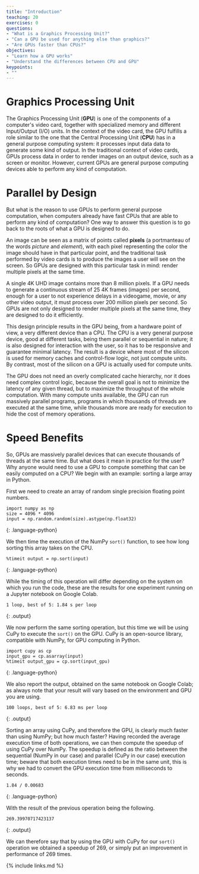```yaml
---
title: "Introduction"
teaching: 20
exercises: 0
questions:
- "What is a Graphics Processing Unit?"
- "Can a GPU be used for anything else than graphics?"
- "Are GPUs faster than CPUs?"
objectives:
- "Learn how a GPU works"
- "Understand the differences between CPU and GPU"
keypoints:
- ""
---
```


# Graphics Processing Unit

The Graphics Processing Unit (**GPU**) is one of the components of a computer's video card, together with specialized memory and different Input/Output (I/O) units.
In the context of the video card, the GPU fulfills a role similar to the one that the Central Processing Unit (**CPU**) has in a general purpose computing system: it processes input data data to generate some kind of output.
In the traditional context of video cards, GPUs process data in order to render images on an output device, such as a screen or monitor.
However, current GPUs are general purpose computing devices able to perform any kind of computation.

# Parallel by Design

But what is the reason to use GPUs to perform general purpose computation, when computers already have fast CPUs that are able to perform any kind of computation?
One way to answer this question is to go back to the roots of what a GPU is designed to do.

An image can be seen as a matrix of points called **pixels** (a portmanteau of the words *picture* and *element*), with each pixel representing the color the image should have in that particular point, and the traditional task performed by video cards is to produce the images a user will see on the screen.
So GPUs are designed with this particular task in mind: render multiple pixels at the same time.

A single 4K UHD image contains more than 8 million pixels.
If a GPU needs to generate a continuous stream of 25 4K frames (images) per second, enough for a user to not experience delays in a videogame, movie, or any other video output, it must process over 200 million pixels per second.
So GPUs are not only designed to render multiple pixels at the same time, they are designed to do it efficiently.

This design principle results in the GPU being, from a hardware point of view, a very different device than a CPU.
The CPU is a very general purpose device, good at different tasks, being them parallel or sequential in nature; it is also designed for interaction with the user, so it has to be responsive and guarantee minimal latency.
The result is a device where most of the silicon is used for memory caches and control-flow logic, not just compute units.
By contrast, most of the silicon on a GPU is actually used for compute units.

The GPU does not need an overly complicated cache hierarchy, nor it does need complex control logic, because the overall goal is not to minimize the latency of any given thread, but to maximize the throughput of the whole computation.
With many compute units available, the GPU can run massively parallel programs, programs in which thousands of threads are executed at the same time, while thousands more are ready for execution to hide the cost of memory operations.

# Speed Benefits

So, GPUs are massively parallel devices that can execute thousands of threads at the same time.
But what does it mean in practice for the user? Why anyone would need to use a GPU to compute something that can be easily computed on a CPU?
We begin with an example: sorting a large array in Python.

First we need to create an array of random single precision floating point numbers.

~~~
import numpy as np
size = 4096 * 4096
input = np.random.random(size).astype(np.float32)
~~~
{: .language-python}

We then time the execution of the NumPy `sort()` function, to see how long sorting this array takes on the CPU.

~~~
%timeit output = np.sort(input)
~~~
{: .language-python}

While the timing of this operation will differ depending on the system on which you run the code, these are the results for one experiment running on a Jupyter notebook on Google Colab.

~~~
1 loop, best of 5: 1.84 s per loop
~~~
{: .output}

We now perform the same sorting operation, but this time we will be using CuPy to execute the `sort()` on the GPU.
CuPy is an open-source library, compatible with NumPy, for GPU computing in Python.

~~~
import cupy as cp
input_gpu = cp.asarray(input)
%timeit output_gpu = cp.sort(input_gpu)
~~~
{: .language-python}

We also report the output, obtained on the same notebook on Google Colab; as always note that your result will vary based on the environment and GPU you are using.

~~~
100 loops, best of 5: 6.83 ms per loop
~~~
{: .output}

Sorting an array using CuPy, and therefore the GPU, is clearly much faster than using NumPy; but how much faster?
Having recorded the average execution time of both operations, we can then compute the speedup of using CuPy over NumPy.
The speedup is defined as the ratio between the sequential (NumPy in our case) and parallel (CuPy in our case) execution time; beware that both execution times need to be in the same unit, this is why we had to convert the GPU execution time from milliseconds to seconds.

~~~
1.84 / 0.00683
~~~
{: .language-python}

With the result of the previous operation being the following.

~~~
269.39970717423137
~~~
{: .output}

We can therefore say that by using the GPU with CuPy for our `sort()` operation we obtained a speedup of 269, or simply put an improvement in performance of 269 times.

{% include links.md %}